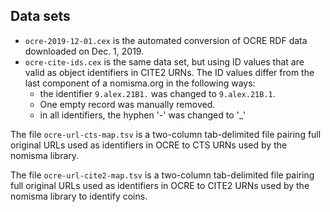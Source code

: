 ## Data sets

- `ocre-2019-12-01.cex` is the automated conversion of OCRE RDF data downloaded on Dec. 1, 2019.
- `ocre-cite-ids.cex` is the same data set, but using ID values that are valid as object identifiers in CITE2 URNs.  The ID values differ from the last component of a nomisma.org in the following ways:
    - the identifier `9.alex.21B1.` was changed to `9.alex.21B.1`.
    - One empty record was manually removed.
    - in all identifiers, the hyphen '-' was changed to '_'


The file `ocre-url-cts-map.tsv` is a two-column tab-delimited file pairing full original URLs used as identifiers in OCRE to CTS URNs used by the nomisma library.

The file `ocre-url-cite2-map.tsv` is a two-column tab-delimited file pairing full original URLs used as identifiers in OCRE to CITE2 URNs used by the nomisma library to identify coins.
